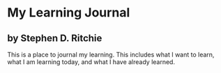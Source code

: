 My Learning Journal
===================

by Stephen D. Ritchie
---------------------

This is a place to journal my learning. This includes what I want to learn, what I am learning today, and what I have already learned.
